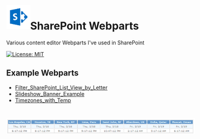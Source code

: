 <img align="left" src="Images/ReadMe/App.png" width="64px" >

# SharePoint Webparts
Various content editor Webparts I've used in SharePoint

[![License: MIT](https://img.shields.io/badge/License-MIT-yellow.svg)](LICENSE "MIT License Copyright © Anthony Duguid")

## Example Webparts
* [Filter_SharePoint_List_View_by_Letter](Filter_SharePoint_List_View_by_Letter.dwp)
* [Slideshow_Banner_Example](Slideshow_Banner_Example.dwp)
* [Timezones_with_Temp](Timezones_with_Temp.dwp)
<h1 align="left">
  <img src="Images/sharepointwebparttimezoneweatherhyperlink.png" alt="sharepointwebparttimezoneweatherhyperlink" />
</h1>
